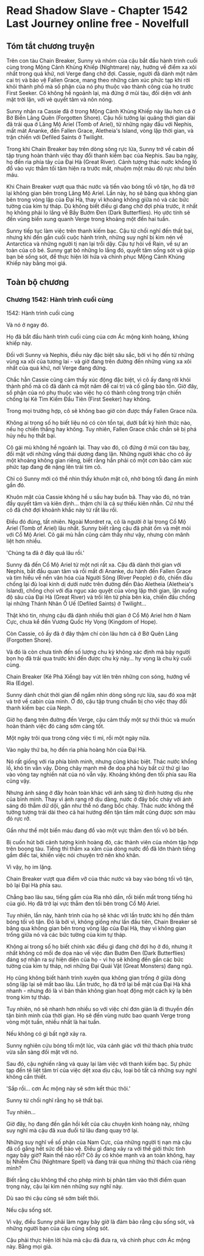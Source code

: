 # Read Shadow Slave - Chapter 1542 Last Journey online free - Novelfull

## Tóm tắt chương truyện

Trên con tàu Chain Breaker, Sunny và nhóm của cậu bắt đầu hành trình cuối cùng trong Mộng Cảnh Khủng Khiếp (Nightmare) này, hướng về điểm xa xôi nhất trong quá khứ, nơi Verge đang chờ đợi. Cassie, người đã dành một năm cai trị và bảo vệ Fallen Grace, mang theo những cảm xúc phức tạp khi rời khỏi thành phố mà số phận của nó phụ thuộc vào thành công của họ trước First Seeker. Cô không hề ngoảnh lại, mà đứng ở mũi tàu, đối diện với ánh mặt trời lặn, với vẻ quyết tâm và nôn nóng.

Sunny nhận ra Cassie đã ở trong Mộng Cảnh Khủng Khiếp này lâu hơn cả ở Bờ Biển Lãng Quên (Forgotten Shore). Cậu hồi tưởng lại quãng thời gian dài đã trải qua ở Lăng Mộ Ariel (Tomb of Ariel), từ những ngày đầu với Nephis, mất mát Ananke, đến Fallen Grace, Aletheia's Island, vòng lặp thời gian, và trận chiến với Defiled Saints ở Twilight.

Trong khi Chain Breaker bay trên dòng sông rực lửa, Sunny trở về cabin để tập trung hoàn thành việc thay đổi thanh kiếm bạc của Nephis. Sau ba ngày, họ đến rìa phía tây của Đại Hà (Great River). Cảnh tượng thác nước khổng lồ đổ vào vực thẳm tối tăm hiện ra trước mắt, nhuộm một màu đỏ rực như biển máu.

Khi Chain Breaker vượt qua thác nước và tiến vào bóng tối vô tận, họ đã trở lại không gian bên trong Lăng Mộ Ariel. Lần này, họ sẽ băng qua không gian bên trong vòng lặp của Đại Hà, thay vì khoảng không giữa nó và các bức tường của kim tự tháp. Dù không biết điều gì đang chờ đợi phía trước, ít nhất họ không phải lo lắng về Bầy Bướm Đen (Dark Butterflies). Họ ước tính sẽ đến vùng biển xung quanh Verge trong khoảng một đến hai tuần.

Sunny tiếp tục làm việc trên thanh kiếm bạc. Cậu từ chối nghĩ đến thất bại, nhưng khi đến gần cuối cuộc hành trình, những suy nghĩ bị kìm nén về Antarctica và những người tị nạn lại trỗi dậy. Cậu tự hỏi về Rain, về sự an toàn của cô bé. Sunny gạt bỏ những lo lắng đó, quyết tâm sống sót và giúp bạn bè sống sót, để thực hiện lời hứa và chinh phục Mộng Cảnh Khủng Khiếp này bằng mọi giá.

## Toàn bộ chương

### Chương 1542: Hành trình cuối cùng

1542: Hành trình cuối cùng

Và nó ở ngay đó.

Họ đã bắt đầu hành trình cuối cùng của cơn Ác mộng kinh hoàng, khủng khiếp này.

Đối với Sunny và Nephis, điều này đặc biệt sâu sắc, bởi vì họ đến từ những vùng xa xôi của tương lai - và giờ đang trên đường đến những vùng xa xôi nhất của quá khứ, nơi Verge đang đứng.

Chắc hẳn Cassie cũng cảm thấy xúc động đặc biệt, vì cô ấy đang rời khỏi thành phố mà cô đã dành cả một năm để cai trị và cố gắng bảo tồn. Giờ đây, số phận của nó phụ thuộc vào việc họ có thành công trong trận chiến chống lại Kẻ Tìm Kiếm Đầu Tiên (First Seeker) hay không.

Trong mọi trường hợp, cô sẽ không bao giờ còn được thấy Fallen Grace nữa.

Không ai trong số họ biết liệu nó có còn tồn tại, dưới bất kỳ hình thức nào, nếu họ chiến thắng hay không. Tuy nhiên, Fallen Grace chắc chắn sẽ bị phá hủy nếu họ thất bại.

Cô gái mù không hề ngoảnh lại. Thay vào đó, cô đứng ở mũi con tàu bay, đối mặt với những vầng thái dương đang lặn. Những người khác cho cô ấy một khoảng không gian riêng, biết rằng hẳn phải có một cơn bão cảm xúc phức tạp đang đè nặng lên trái tim cô.

Chỉ có Sunny mới có thể nhìn thấy khuôn mặt cô, nhờ bóng tối đang ẩn mình gần đó.

Khuôn mặt của Cassie không hề u sầu hay buồn bã. Thay vào đó, nó tràn đầy quyết tâm và kiên định… thậm chí là cả sự thiếu kiên nhẫn. Cứ như thể cô đã chờ đợi khoảnh khắc này từ rất lâu rồi.

Điều đó đúng, tất nhiên. Ngoài Mordret ra, cô là người ở lại trong Cổ Mộ Ariel (Tomb of Ariel) lâu nhất. Sunny biết rằng cậu đã phát ốm và mệt mỏi với Cổ Mộ Ariel. Cô gái mù hẳn cũng cảm thấy như vậy, nhưng còn mãnh liệt hơn nhiều.

'Chúng ta đã ở đây quá lâu rồi.'

Sunny đã đến Cổ Mộ Ariel từ một nơi rất xa. Cậu đã dành thời gian với Nephis, bắt đầu quan tâm và rồi mất đi Ananke, du hành đến Fallen Grace và tìm hiểu về nền văn hóa của Người Sông (River People) ở đó, chiến đấu chống lại đủ loại kinh dị dưới nước trên đường đến Đảo Aletheia (Aletheia's Island), chống chọi với địa ngục xảo quyệt của vòng lặp thời gian, lặn xuống độ sâu của Đại Hà (Great River) và trồi lên từ phía bên kia, chiến đấu chống lại những Thánh Nhân Ô Uế (Defiled Saints) ở Twilight…

Thật khó tin, nhưng cậu đã dành nhiều thời gian ở Cổ Mộ Ariel hơn ở Nam Cực, chưa kể đến Vương Quốc Hy Vọng (Kingdom of Hope).

Còn Cassie, cô ấy đã ở đây thậm chí còn lâu hơn cả ở Bờ Quên Lãng (Forgotten Shore).

Và đó là còn chưa tính đến số lượng chu kỳ không xác định mà bảy người bọn họ đã trải qua trước khi đến được chu kỳ này… hy vọng là chu kỳ cuối cùng.

Chain Breaker (Kẻ Phá Xiềng) bay vút lên trên những con sóng, hướng về Rìa (Edge).

Sunny dành chút thời gian để ngắm nhìn dòng sông rực lửa, sau đó xoa mặt và trở về cabin của mình. Ở đó, cậu tập trung chuẩn bị cho việc thay đổi thanh kiếm bạc của Neph.

Giờ họ đang trên đường đến Verge, cậu cảm thấy một sự thôi thúc và muốn hoàn thành việc đó càng sớm càng tốt.

Một ngày trôi qua trong công việc tỉ mỉ, rồi một ngày nữa.

Vào ngày thứ ba, họ đến rìa phía hoàng hôn của Đại Hà.

Nó rất giống với rìa phía bình minh, nhưng cũng khác biệt. Thác nước khổng lồ, khó tin vẫn vậy. Dòng chảy mạnh mẽ đe dọa phá hủy bất cứ thứ gì lao vào vòng tay nghiền nát của nó vẫn vậy. Khoảng không đen tối phía sau Rìa cũng vậy.

Nhưng ánh sáng ở đây hoàn toàn khác với ánh sáng tử đinh hương dịu nhẹ của bình minh. Thay vì ánh rạng rỡ dịu dàng, nước ở đây bốc cháy với ánh sáng đỏ thẫm dữ dội, gần như thể nó đang bốc cháy. Thác nước không thể tưởng tượng trải dài theo cả hai hướng đến tận tầm mắt cũng được sơn màu đỏ rực rỡ.

Gần như thể một biển máu đang đổ vào một vực thẳm đen tối vô bờ bến.

Bị cuốn hút bởi cảnh tượng kinh hoàng đó, các thành viên của nhóm tập hợp trên boong tàu. Tiếng thì thầm xa xăm của dòng nước đổ đã lớn thành tiếng gầm điếc tai, khiến việc nói chuyện trở nên khó khăn.

Vì vậy, họ im lặng.

Chain Breaker vượt qua điểm vỡ của thác nước và bay vào bóng tối vô tận, bỏ lại Đại Hà phía sau.

Chẳng bao lâu sau, tiếng gầm của Rìa nhỏ dần, rồi biến mất trong tiếng hú của gió. Họ đã trở lại vực thẳm đen tối bên trong Cổ Mộ Ariel.

Tuy nhiên, lần này, hành trình của họ sẽ khác với lần trước khi họ đến thăm bóng tối vô tận. Đó là bởi vì, không giống như lần đầu tiên, Chain Breaker sẽ băng qua không gian bên trong vòng lặp của Đại Hà, thay vì không gian trống giữa nó và các bức tường của kim tự tháp.

Không ai trong số họ biết chính xác điều gì đang chờ đợi họ ở đó, nhưng ít nhất không có mối đe dọa nào về việc đàn Bướm Đen (Dark Butterflies) đáng sợ nhận ra sự hiện diện của họ - vì họ sẽ không đến gần các bức tường của kim tự tháp, nơi những Đại Quái Vật (Great Monsters) đang ngủ.

Họ cũng không biết hành trình xuyên qua không gian trống ở giữa dòng sông lặp lại sẽ mất bao lâu. Lần trước, họ đã trở lại bề mặt của Đại Hà khá nhanh - nhưng đó là vì bản thân không gian hoạt động một cách kỳ lạ bên trong kim tự tháp.

Tuy nhiên, nó sẽ nhanh hơn nhiều so với việc chỉ đơn giản là đi thuyền đến tận bình minh của thời gian. Họ sẽ đến vùng nước bao quanh Verge trong vòng một tuần, nhiều nhất là hai tuần.

Nếu không có gì bất ngờ xảy ra.

Sunny nghiên cứu bóng tối một lúc, vừa cảnh giác với thử thách phía trước vừa sẵn sàng đối mặt với nó.

Sau đó, cậu nghiến răng và quay lại làm việc với thanh kiếm bạc. Sự phức tạp đến tê liệt tâm trí của việc dệt xoa dịu cậu, loại bỏ tất cả những suy nghĩ không cần thiết.

'Sắp rồi… cơn Ác mộng này sẽ sớm kết thúc thôi.'

Sunny từ chối nghĩ rằng họ sẽ thất bại.

Tuy nhiên…

Giờ đây, họ đang đến gần hồi kết của câu chuyện kinh hoàng này, những suy nghĩ mà cậu đã xua đuổi từ lâu đang quay trở lại.

Những suy nghĩ về số phận của Nam Cực, của những người tị nạn mà cậu đã cố gắng hết sức để bảo vệ. Điều gì đang xảy ra với thế giới thức tỉnh ngay bây giờ? Rain thế nào rồi? Cô ấy có khỏe mạnh và an toàn không, hay bị Nhiễm Chú (Nightmare Spell) và đang trải qua những thử thách của riêng mình?

Biết rằng cậu không thể cho phép mình bị phân tâm vào thời điểm quan trọng này, cậu lại kìm nén những suy nghĩ này.

Dù sao thì cậu cũng sẽ sớm biết thôi.

Nếu cậu sống sót.

Vì vậy, điều Sunny phải làm ngay bây giờ là đảm bảo rằng cậu sống sót, và những người bạn của cậu cũng sống sót.

Cậu phải thực hiện lời hứa mà cậu đã đưa ra, và chinh phục cơn Ác mộng này. Bằng mọi giá.